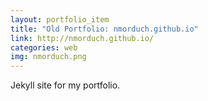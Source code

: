 ```yaml
---
layout: portfolio_item
title: "Old Portfolio: nmorduch.github.io"
link: http://nmorduch.github.io/
categories: web
img: nmorduch.png
---
```


Jekyll site for my portfolio.
